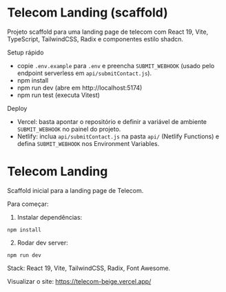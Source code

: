 # Telecom Landing (scaffold)

Projeto scaffold para uma landing page de telecom com React 19, Vite, TypeScript, TailwindCSS, Radix e componentes estilo shadcn.

Setup rápido
- copie `.env.example` para `.env` e preencha `SUBMIT_WEBHOOK` (usado pelo endpoint serverless em `api/submitContact.js`).
- npm install
- npm run dev (abre em http://localhost:5174)
- npm run test (executa Vitest)

Deploy
- Vercel: basta apontar o repositório e definir a variável de ambiente `SUBMIT_WEBHOOK` no painel do projeto.
- Netlify: inclua `api/submitContact.js` na pasta `api/` (Netlify Functions) e defina `SUBMIT_WEBHOOK` nos Environment Variables.
# Telecom Landing

Scaffold inicial para a landing page de Telecom.

Para começar:

1. Instalar dependências:

```pwsh
npm install
```

2. Rodar dev server:

```pwsh
npm run dev
```

Stack: React 19, Vite, TailwindCSS, Radix, Font Awesome.

Visualizar o site: https://telecom-beige.vercel.app/